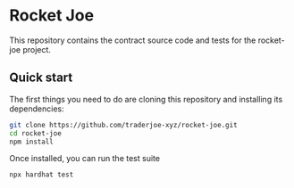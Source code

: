 # Rocket Joe

This repository contains the contract source code and tests for the rocket-joe project.

## Quick start

The first things you need to do are cloning this repository and installing its
dependencies:

```sh
git clone https://github.com/traderjoe-xyz/rocket-joe.git
cd rocket-joe
npm install
```

Once installed, you can run the test suite

```sh
npx hardhat test
```
